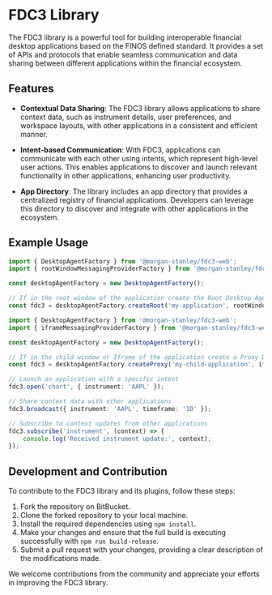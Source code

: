 # FDC3 Library

The FDC3 library is a powerful tool for building interoperable financial desktop applications based on the FINOS defined standard. It provides a set of APIs and protocols that enable seamless communication and data sharing between different applications within the financial ecosystem.

## Features

- **Contextual Data Sharing**: The FDC3 library allows applications to share context data, such as instrument details, user preferences, and workspace layouts, with other applications in a consistent and efficient manner.

- **Intent-based Communication**: With FDC3, applications can communicate with each other using intents, which represent high-level user actions. This enables applications to discover and launch relevant functionality in other applications, enhancing user productivity.

- **App Directory**: The library includes an app directory that provides a centralized registry of financial applications. Developers can leverage this directory to discover and integrate with other applications in the ecosystem.

## Example Usage

```typescript
import { DesktopAgentFactory } from '@morgan-stanley/fdc3-web';
import { rootWindowMessagingProviderFactory } from '@morgan-stanley/fdc3-web-messaging-provider';

const desktopAgentFactory = new DesktopAgentFactory();

// If in the root window of the application create the Root Desktop Agent
const fdc3 = desktopAgentFactory.createRoot('my-application', rootWindowMessagingProviderFactory)
```

```typescript
import { DesktopAgentFactory } from '@morgan-stanley/fdc3-web';
import { iframeMessagingProviderFactory } from '@morgan-stanley/fdc3-web-messaging-provider';

const desktopAgentFactory = new DesktopAgentFactory();

// If in the child window or Iframe of the application create a Proxy Desktop Agent
const fdc3 = desktopAgentFactory.createProxy('my-child-application', iframeMessagingProviderFactory)
```

```typescript
// Launch an application with a specific intent
fdc3.open('chart', { instrument: 'AAPL' });

// Share context data with other applications
fdc3.broadcast({ instrument: 'AAPL', timeframe: '1D' });

// Subscribe to context updates from other applications
fdc3.subscribe('instrument', (context) => {
    console.log('Received instrument update:', context);
});
```

## Development and Contribution

To contribute to the FDC3 library and its plugins, follow these steps:

1. Fork the repository on BitBucket.
2. Clone the forked repository to your local machine.
3. Install the required dependencies using `npm install`.
4. Make your changes and ensure that the full build is executing successfully with `npm run build-release`.
5. Submit a pull request with your changes, providing a clear description of the modifications made.

We welcome contributions from the community and appreciate your efforts in improving the FDC3 library.
